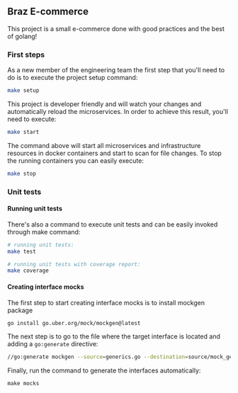 ## Braz E-commerce
This project is a small e-commerce done with good practices and the best of golang!

### First steps
As a new member of the engineering team the first step that you'll need to do is to execute the project setup command:
```sh
make setup
```

This project is developer friendly and will watch your changes and automatically reload the microservices. In order to achieve this result, you'll need to execute:
```sh
make start
```
The command above will start all microservices and infrastructure resources in docker containers and start to scan for file changes. To stop the running containers you can easily execute:
```sh
make stop
```

### Unit tests
#### Running unit tests
There's also a command to execute unit tests and can be easily invoked through make command:
```sh
# running unit tests:
make test

# running unit tests with coverage report:
make coverage
```

#### Creating interface mocks
The first step to start creating interface mocks is to install mockgen package
```sh
go install go.uber.org/mock/mockgen@latest
```
The next step is to go to the file where the target interface is located and adding a `go:generate` directive:
```sh
//go:generate mockgen --source=generics.go --destination=source/mock_generics_mock.go --package source
```
Finally, run the command to generate the interfaces automatically:
```
make mocks
```
